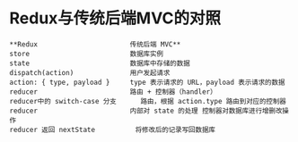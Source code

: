 # Redux与传统后端MVC的对照

	**Redux	                      传统后端 MVC**
	store	                      数据库实例
	state	                      数据库中存储的数据
	dispatch(action)	          用户发起请求
	action: { type, payload }	  type 表示请求的 URL，payload 表示请求的数据
	reducer	                      路由 + 控制器（handler）
	reducer中的 switch-case 分支	  路由，根据 action.type 路由到对应的控制器
	reducer                       内部对 state 的处理	控制器对数据库进行增删改操作
	reducer 返回 nextState	      将修改后的记录写回数据库